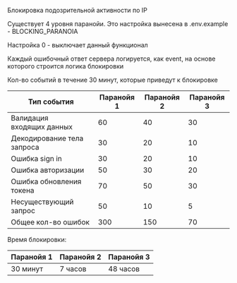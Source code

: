 Блокировка подозрительной активности по IP

Существует 4 уровня паранойи. Это настройка вынесена в .env.example - BLOCKING_PARANOIA

Настройка 0 - выключает данный функционал

Каждый ошибочный ответ сервера логируется, как event, на основе которого 
строится логика блокировки

Кол-во событий в течение 30 минут, которые приведут к блокировке

| Тип события                   | Паранойя 1 | Паранойя 2 | Паранойя 3 |
|-------------------------------|------------|------------|------------|
| Валидация<br/>входящих данных | 60         | 40         | 30         |
| Декодирование тела запроса    | 30         | 20         | 10         |
| Ошибка sign in                | 30         | 20         | 10         |
| Ошибка авторизации            | 50         | 30         | 20         |
| Ошибка обновления токена      | 70         | 50         | 30         |
| Несуществующий запрос         | 50         | 10         | 5          |
| Общее кол-во ошибок           | 300        | 150        | 70         |


Время блокировки:

| Паранойя 1 | Паранойя 2 | Паранойя 3 |
|------------|------------|------------|
| 30 минут   | 7 часов    | 48 часов   |
